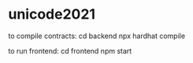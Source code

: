 # unicode2021

to compile contracts:
  cd backend
  npx hardhat compile
  
to run frontend:
  cd frontend
  npm start

